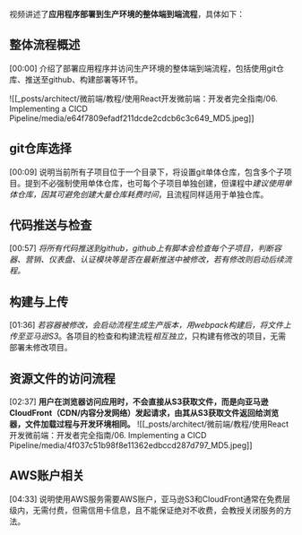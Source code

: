 

视频讲述了**应用程序部署到生产环境的整体端到端流程**，具体如下：

## 整体流程概述
[00:00]
介绍了部署应用程序并访问生产环境的整体端到端流程，包括使用git仓库、推送至github、构建部署等环节。

![[_posts/architect/微前端/教程/使用React开发微前端：开发者完全指南/06. Implementing a CICD Pipeline/media/e64f7809efadf211dcde2cdcb6c3c649_MD5.jpeg]]

## git仓库选择
[00:09]
说明当前所有子项目位于一个目录下，将设置git单体仓库，包含多个子项目。提到不必强制使用单体仓库，也可每个子项目单独创建，但课程中*建议使用单体仓库，因其可避免创建大量仓库耗费时间*，且流程同样适用于单独仓库。

## 代码推送与检查
[00:57]
*将所有代码推送到github，github上有脚本会检查每个子项目，判断容器、营销、仪表盘、认证模块等是否在最新推送中被修改，若有修改则启动后续流程。*

## 构建与上传
[01:36]
*若容器被修改，会启动流程生成生产版本，用webpack构建后，将文件上传至亚马逊S3*。各项目的检查和构建流程*相互独立*，只构建有修改的项目，无需部署未修改项目。

## 资源文件的访问流程
[02:37]
**用户在浏览器访问应用时，不会直接从S3获取文件，而是向亚马逊CloudFront（CDN/内容分发网络）发起请求，由其从S3获取文件返回给浏览器，文件加载过程与开发环境相同。**
![[_posts/architect/微前端/教程/使用React开发微前端：开发者完全指南/06. Implementing a CICD Pipeline/media/4f037c51b98f8e11362edbccd287d797_MD5.jpeg]]

## AWS账户相关
[04:33]
说明使用AWS服务需要AWS账户，亚马逊S3和CloudFront通常在免费层级内，无需付费，但需信用卡信息，且不能保证绝对不收费，会教授关闭服务的方法。